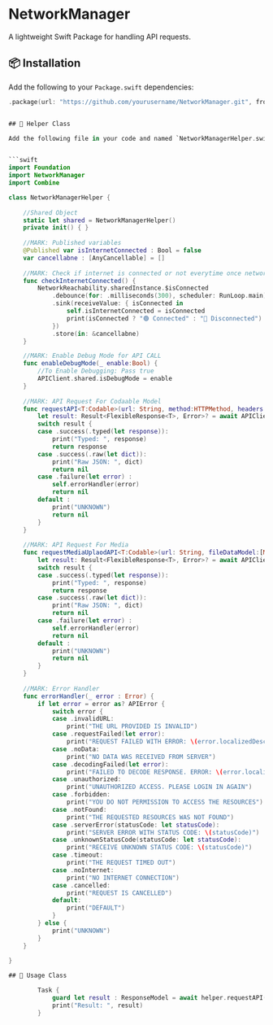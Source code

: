 # NetworkManager

A lightweight Swift Package for handling API requests.

## 📦 Installation

Add the following to your `Package.swift` dependencies:

```swift
.package(url: "https://github.com/yourusername/NetworkManager.git", from: "1.0.0")


## 🚀 Helper Class

Add the following file in your code and named `NetworkManagerHelper.swift`


```swift
import Foundation
import NetworkManager
import Combine

class NetworkManagerHelper {
    
    //Shared Object
    static let shared = NetworkManagerHelper()
    private init() { }
    
    //MARK: Published variables
    @Published var isInternetConnected : Bool = false
    var cancellabne : [AnyCancellable] = []
    
    //MARK: Check if internet is connected or not everytime once network is changed.
    func checkInternetConnected() {
        NetworkReachability.sharedInstance.$isConnected
            .debounce(for: .milliseconds(300), scheduler: RunLoop.main)
            .sink(receiveValue: { isConnected in
                self.isInternetConnected = isConnected
                print(isConnected ? "🟢 Connected" : "🔴 Disconnected")
            })
            .store(in: &cancellabne)
    }

    //MARK: Enable Debug Mode for API CALL
    func enableDebugMode(_ enable:Bool) {
        //To Enable Debugging: Pass true
        APIClient.shared.isDebugMode = enable
    }
    
    //MARK: API Request For Codaable Model
    func requestAPI<T:Codable>(url: String, method:HTTPMethod, headers:[String:String]? = nil, parameters: [String:Any]? = nil) async -> T? {
        let result: Result<FlexibleResponse<T>, Error>? = await APIClient.shared.request(url: url, method: method, headers: headers, parameters: parameters)
        switch result {
        case .success(.typed(let response)):
            print("Typed: ", response)
            return response
        case .success(.raw(let dict)):
            print("Raw JSON: ", dict)
            return nil
        case .failure(let error) :
            self.errorHandler(error)
            return nil
        default :
            print("UNKNOWN")
            return nil
        }
    }
    
    //MARK: API Request For Media
    func requestMediaUplaodAPI<T:Codable>(url: String, fileDataModel:[MediaUploadModel], fileName: String, mimeType: String, headers:[String:String]? = nil, parameters: [String:Any]? = nil) async -> T? {
        let result: Result<FlexibleResponse<T>, Error>? = await APIClient.shared.uploadMedia(url: url, fileDataModel: fileDataModel, fileName: fileName, mimeType: mimeType, headers: headers, parameters: parameters)
        switch result {
        case .success(.typed(let response)):
            print("Typed: ", response)
            return response
        case .success(.raw(let dict)):
            print("Raw JSON: ", dict)
            return nil
        case .failure(let error) :
            self.errorHandler(error)
            return nil
        default :
            print("UNKNOWN")
            return nil
        }
    }
    
    //MARK: Error Handler
    func errorHandler(_ error : Error) {
        if let error = error as? APIError {
            switch error {
            case .invalidURL:
                print("THE URL PROVIDED IS INVALID")
            case .requestFailed(let error):
                print("REQUEST FAILED WITH ERROR: \(error.localizedDescription)")
            case .noData:
                print("NO DATA WAS RECEIVED FROM SERVER")
            case .decodingFailed(let error):
                print("FAILED TO DECODE RESPONSE. ERROR: \(error.localizedDescription)")
            case .unauthorized:
                print("UNAUTHORIZED ACCESS. PLEASE LOGIN IN AGAIN")
            case .forbidden:
                print("YOU DO NOT PERMISSION TO ACCESS THE RESOURCES")
            case .notFound:
                print("THE REQUESTED RESOURCES WAS NOT FOUND")
            case .serverError(statusCode: let statusCode):
                print("SERVER ERROR WITH STATUS CODE: \(statusCode)")
            case .unknownStatusCode(statusCode: let statusCode):
                print("RECEIVE UNKNOWN STATUS CODE: \(statusCode)")
            case .timeout:
                print("THE REQUEST TIMED OUT")
            case .noInternet:
                print("NO INTERNET CONNECTION")
            case .cancelled:
                print("REQUEST IS CANCELLED")
            default:
                print("DEFAULT")
            }
        } else {
            print("UNKNOWN")
        }
    }
    
}

## 🚀 Usage Class

        Task {
            guard let result : ResponseModel = await helper.requestAPI(url: "URL", method: .get) else { return }
            print("Result: ", result)
        }
